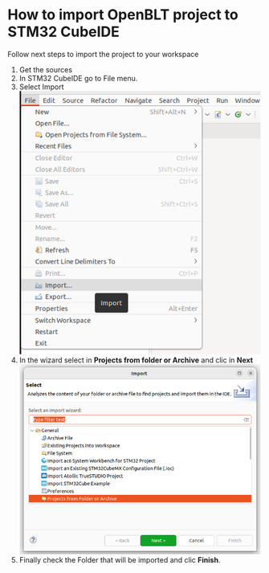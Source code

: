 # How to import OpenBLT project to STM32 CubeIDE

Follow next steps to import the project to your workspace
  1. Get the sources 
  2. In STM32 CubeIDE go to File menu. 
  3. Select Import   
    ![](images/01ImportProject.png)       
  4. In the wizard select in **Projects from folder or Archive**  and clic in **Next**
    ![](images/02ImportProject.png)   
  5. Finally check the Folder that will be imported and clic **Finish**.
